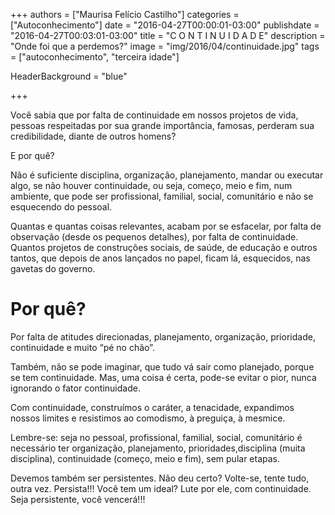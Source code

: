 +++
authors = ["Maurisa Felício Castilho"]
categories = ["Autoconhecimento"]
date = "2016-04-27T00:00:01-03:00"
publishdate = "2016-04-27T00:03:01-03:00"
title = "C O N T I N U I D A D E"
description = "Onde foi que a perdemos?"
image = "img/2016/04/continuidade.jpg"
tags = ["autoconhecimento", "terceira idade"]

  HeaderBackground = "blue"

+++


Você sabia que por falta de continuidade em nossos projetos de vida, pessoas respeitadas por sua grande importância, famosas, perderam sua credibilidade, diante de outros homens?

E por quê?

Não é suficiente disciplina, organização, planejamento, mandar ou executar algo, se não houver continuidade, ou seja, começo, meio e fim, num ambiente, que pode ser  profissional, familial, social, comunitário e não se esquecendo do pessoal.

Quantas e quantas coisas relevantes, acabam por se esfacelar, por falta de observação (desde os pequenos detalhes), por falta de continuidade.
Quantos projetos de construções sociais, de saúde, de educação e outros tantos, que depois de anos lançados no papel, ficam lá, esquecidos, nas gavetas do governo.

# Por quê?

Por falta de atitudes direcionadas, planejamento, organização, prioridade, continuidade e muito “pé no chão”.

Também, não se pode imaginar, que tudo vá sair como planejado, porque se tem continuidade. Mas, uma coisa é certa, pode-se evitar o pior, nunca ignorando o fator continuidade.

Com continuidade, construímos o caráter, a tenacidade, expandimos nossos limites e resistimos ao comodismo, à preguiça, à mesmice.

Lembre-se:  seja no pessoal, profissional, familial, social, comunitário é necessário ter organização, planejamento, prioridades,disciplina (muita disciplina), continuidade (começo, meio e fim), sem pular etapas.

Devemos também ser persistentes. Não deu certo? Volte-se, tente tudo, outra vez. Persista!!!
Você tem um ideal? Lute por ele, com continuidade. Seja persistente, você vencerá!!!
